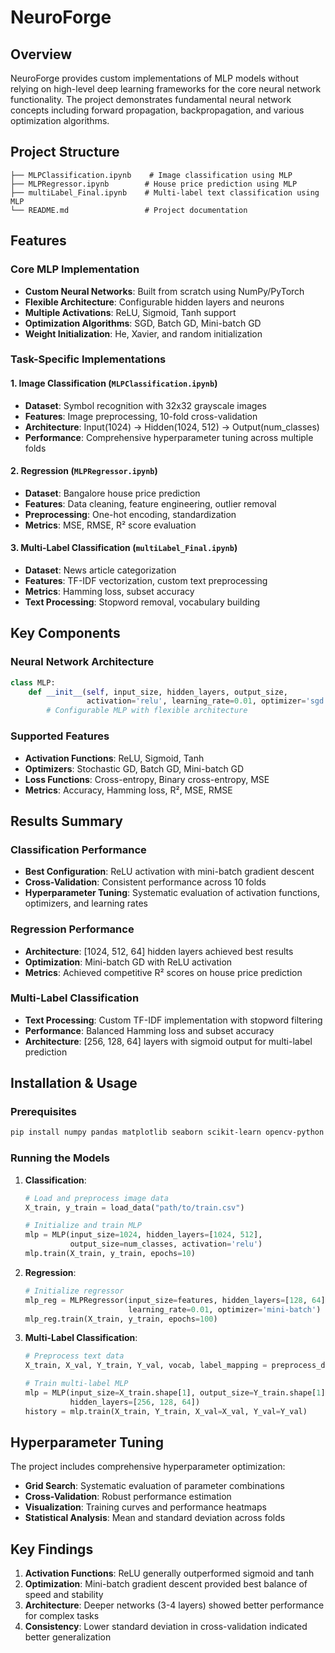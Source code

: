 # NeuroForge

## Overview

NeuroForge provides custom implementations of MLP models without relying on high-level deep learning frameworks for the core neural network functionality. The project demonstrates fundamental neural network concepts including forward propagation, backpropagation, and various optimization algorithms.

## Project Structure

```
├── MLPClassification.ipynb    # Image classification using MLP
├── MLPRegressor.ipynb        # House price prediction using MLP  
├── multiLabel_Final.ipynb    # Multi-label text classification using MLP
└── README.md                 # Project documentation
```

## Features

### Core MLP Implementation
- **Custom Neural Networks**: Built from scratch using NumPy/PyTorch
- **Flexible Architecture**: Configurable hidden layers and neurons
- **Multiple Activations**: ReLU, Sigmoid, Tanh support
- **Optimization Algorithms**: SGD, Batch GD, Mini-batch GD
- **Weight Initialization**: He, Xavier, and random initialization

### Task-Specific Implementations

#### 1. Image Classification (`MLPClassification.ipynb`)
- **Dataset**: Symbol recognition with 32x32 grayscale images
- **Features**: Image preprocessing, 10-fold cross-validation
- **Architecture**: Input(1024) → Hidden(1024, 512) → Output(num_classes)
- **Performance**: Comprehensive hyperparameter tuning across multiple folds

#### 2. Regression (`MLPRegressor.ipynb`)
- **Dataset**: Bangalore house price prediction
- **Features**: Data cleaning, feature engineering, outlier removal
- **Preprocessing**: One-hot encoding, standardization
- **Metrics**: MSE, RMSE, R² score evaluation

#### 3. Multi-Label Classification (`multiLabel_Final.ipynb`)
- **Dataset**: News article categorization
- **Features**: TF-IDF vectorization, custom text preprocessing
- **Metrics**: Hamming loss, subset accuracy
- **Text Processing**: Stopword removal, vocabulary building

## Key Components

### Neural Network Architecture
```python
class MLP:
    def __init__(self, input_size, hidden_layers, output_size, 
                 activation='relu', learning_rate=0.01, optimizer='sgd'):
        # Configurable MLP with flexible architecture
```

### Supported Features
- **Activation Functions**: ReLU, Sigmoid, Tanh
- **Optimizers**: Stochastic GD, Batch GD, Mini-batch GD
- **Loss Functions**: Cross-entropy, Binary cross-entropy, MSE
- **Metrics**: Accuracy, Hamming loss, R², MSE, RMSE

## Results Summary

### Classification Performance
- **Best Configuration**: ReLU activation with mini-batch gradient descent
- **Cross-Validation**: Consistent performance across 10 folds
- **Hyperparameter Tuning**: Systematic evaluation of activation functions, optimizers, and learning rates

### Regression Performance
- **Architecture**: [1024, 512, 64] hidden layers achieved best results
- **Optimization**: Mini-batch GD with ReLU activation
- **Metrics**: Achieved competitive R² scores on house price prediction

### Multi-Label Classification
- **Text Processing**: Custom TF-IDF implementation with stopword filtering
- **Performance**: Balanced Hamming loss and subset accuracy
- **Architecture**: [256, 128, 64] layers with sigmoid output for multi-label prediction

## Installation & Usage

### Prerequisites
```bash
pip install numpy pandas matplotlib seaborn scikit-learn opencv-python nltk
```

### Running the Models

1. **Classification**:
   ```python
   # Load and preprocess image data
   X_train, y_train = load_data("path/to/train.csv")
   
   # Initialize and train MLP
   mlp = MLP(input_size=1024, hidden_layers=[1024, 512], 
             output_size=num_classes, activation='relu')
   mlp.train(X_train, y_train, epochs=10)
   ```

2. **Regression**:
   ```python
   # Initialize regressor
   mlp_reg = MLPRegressor(input_size=features, hidden_layers=[128, 64],
                          learning_rate=0.01, optimizer='mini-batch')
   mlp_reg.train(X_train, y_train, epochs=100)
   ```

3. **Multi-Label Classification**:
   ```python
   # Preprocess text data
   X_train, X_val, Y_train, Y_val, vocab, label_mapping = preprocess_data(csv_path)
   
   # Train multi-label MLP
   mlp = MLP(input_size=X_train.shape[1], output_size=Y_train.shape[1],
             hidden_layers=[256, 128, 64])
   history = mlp.train(X_train, Y_train, X_val=X_val, Y_val=Y_val)
   ```

## Hyperparameter Tuning

The project includes comprehensive hyperparameter optimization:

- **Grid Search**: Systematic evaluation of parameter combinations
- **Cross-Validation**: Robust performance estimation
- **Visualization**: Training curves and performance heatmaps
- **Statistical Analysis**: Mean and standard deviation across folds

## Key Findings

1. **Activation Functions**: ReLU generally outperformed sigmoid and tanh
2. **Optimization**: Mini-batch gradient descent provided best balance of speed and stability
3. **Architecture**: Deeper networks (3-4 layers) showed better performance for complex tasks
4. **Consistency**: Lower standard deviation in cross-validation indicated better generalization
